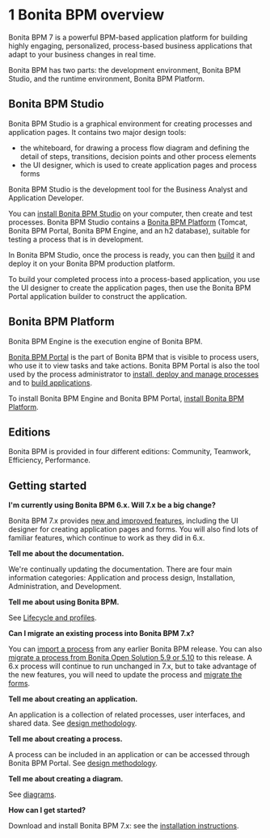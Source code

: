 # 1 Bonita BPM overview

Bonita BPM 7 is a powerful BPM-based application platform for building highly engaging, personalized, process-based business applications that adapt to your business changes in real time. 

Bonita BPM has two parts: the development environment, Bonita BPM Studio, and the runtime environment, Bonita BPM Platform.

## Bonita BPM Studio

Bonita BPM Studio is a graphical environment for creating processes and application pages. It contains two major design tools: 

* the whiteboard, for drawing a process flow diagram and defining the detail of steps, transitions, decision points and other process elements
* the UI designer, which is used to create application pages and process forms

Bonita BPM Studio is the development tool for the Business Analyst and Application Developer.

You can [install Bonita BPM Studio](bonita-bpm-installation-overview.md) on your computer, then create and test processes. Bonita BPM Studio contains a [Bonita BPM Platform](#bonitaplatform) (Tomcat, Bonita BPM Portal, Bonita BPM Engine, and an h2 database), suitable for testing a process that is in development.

In Bonita BPM Studio, once the process is ready, you can then [build](build-a-process-for-deployment.md) it and deploy it on your Bonita BPM production platform.

To build your completed process into a process-based application, you use the UI designer to create the application pages, then use the Bonita BPM Portal application builder to construct the application.

## Bonita BPM Platform

Bonita BPM Engine is the execution engine of Bonita BPM.

[Bonita BPM Portal](bonita-bpm-portal-interface-overview.md) is the part of Bonita BPM that is visible to process users, who use it to view tasks and take actions. Bonita BPM Portal is also the tool used by the process administrator to [install, deploy and manage processes](processes.md) and to [build applications](applications.md).

To install Bonita BPM Engine and Bonita BPM Portal, [install Bonita BPM Platform](bonita-bpm-installation-overview.md).

## Editions

Bonita BPM is provided in four different editions: Community, Teamwork, Efficiency, Performance.

## Getting started

**I'm currently using Bonita BPM 6.x. Will 7.x be a big change?**

Bonita BPM 7.x provides [new and improved features](new-features.md), including the UI designer for creating application pages and forms. 
You will also find lots of familiar features, which continue to work as they did in 6.x.

**Tell me about the documentation.**

We're continually updating the documentation. 
There are four main information categories: Application and process design, Installation, Administration, and Development. 

**Tell me about using Bonita BPM.** 

See [Lifecycle and profiles](lifecycle-and-profiles.md).

**Can I migrate an existing process into Bonita BPM 7.x?**

You can [import a process](import-and-export-a-process.md) from any earlier Bonita BPM release. You can also [migrate a process from Bonita Open Solution 5.9 or 5.10](migrate-a-process-from-bonita-open-solution-5x.md) to this release. A 6.x process will continue to run unchanged in 7.x, but to take advantage of the new features, you will need to update the process and [migrate the forms](migrate-a-form-from-6x.md).

**Tell me about creating an application.** 

An application is a collection of related processes, user interfaces, and shared data. See [design methodology](design-methodology.md).

**Tell me about creating a process.** 

A process can be included in an application or can be accessed through Bonita BPM Portal. See [design methodology](design-methodology.md).

**Tell me about creating a diagram.**

See [diagrams](diagram-overview.md).

**How can I get started?** 

Download and install Bonita BPM 7.x: see the [installation instructions](bonita-bpm-installation-overview.md).

